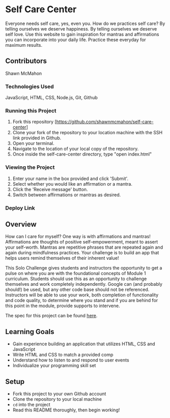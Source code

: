 # Self Care Center

Everyone needs self care, yes, even you. How do we practices
self care? By telling ourselves we deserve happiness. By telling ourselves we deserve self love. Use this website to gain inspiration for mantras and affirmations you can incorporate into your daily life. Practice these
everyday for maximum results.

## Contributors

Shawn McMahon

### Technologies Used

JavaScript, HTML, CSS, Node.js, Git, Github

### Running this Project
1. Fork this repository [https://github.com/shawnmcmahon/self-care-center]
2. Clone your fork of the repository to your location machine with the SSH
link provided in Github.
3. Open your terminal.
4. Navigate to the location of your local copy of the repository.
5. Once inside the self-care-center directory, type "open index.html"

### Viewing the Project
1. Enter your name in the box provided and click 'Submit'.
2. Select whether you would like an affirmation or a mantra.
3. Click the 'Receive message' button.
4. Switch between affirmations or mantras as desired.

### Deploy Link


## Overview
How can I care for myself? One way is with affirmations and mantras!
Affirmations are thoughts of positive self-empowerment, meant to assert your self-worth.
Mantras are repetitive phrases that are repeated again and again during mindfulness practices. Your challenge is to build an app that helps users remind themselves of their inherent value!

This Solo Challenge gives students and instructors the opportunity to get a pulse on where you are with the foundational concepts of Module 1 curriculum. Students should use this as an opportunity to challenge themselves and work completely independently. Google can (and probably should!) be used, but any other code base should not be referenced. Instructors will be able to use your work, both completion of functionality and code quality, to determine where you stand and if you are behind for this point in the module, provide supports to intervene.

The spec for this project can be found [here](https://frontend.turing.io/projects/module-1/self-care-center.html).

## Learning Goals

- Gain experience building an application that utilizes HTML, CSS and JavaScript
- Write HTML and CSS to match a provided comp
- Understand how to listen to and respond to user events
- Individualize your programming skill set

## Setup

- Fork this project to your own Github account
- Clone the repository to your local machine
- `cd` into the project
- Read this README thoroughly, then begin working!
